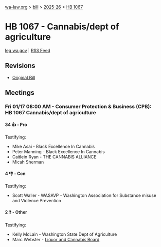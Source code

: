 [wa-law.org](/) > [bill](/bill/) > [2025-26](/bill/2025-26/) > [HB 1067](/bill/2025-26/hb/1067/)

# HB 1067 - Cannabis/dept of agriculture
[leg.wa.gov](https://app.leg.wa.gov/billsummary?BillNumber=1067&Year=2025&Initiative=false) | [RSS Feed](./rss.xml)

## Revisions
* [Original Bill](1/)

## Meetings
### Fri 01/17 08:00 AM - Consumer Protection & Business (CPB): HB 1067 Cannabis/dept of agriculture
#### 34 👍 - Pro
Testifying:
* Mike Asai - Black Excellence In Cannabis
* Peter Manning - Black Excellence In Cannabis
* Caitlein Ryan - THE CANNABIS ALLIANCE
* Micah Sherman

#### 4 👎 - Con
Testifying:
* Scott Waller - WASAVP - Washington Association for Substance misuse and Violence Prevention

#### 2 ❓ - Other
Testifying:
* Kelly McLain - Washington State Dept of Agriculture
* Marc Webster - [Liquor and Cannabis Board](/org/liquor_and_cannabis_board/)
